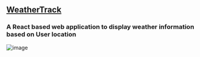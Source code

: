 ## [WeatherTrack](https://weathertrack-5nke.onrender.com/)
### A React based web application to display weather information based on User location
![image](https://github.com/itsatulanurag/weathertrack/assets/52076024/6eebc897-f796-401c-9a97-1bb9a358aae6)
